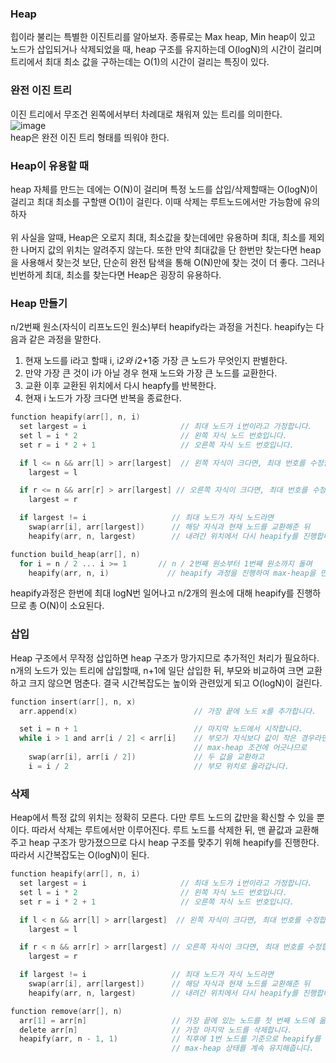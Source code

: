 ### Heap
힙이라 불리는 특별한 이진트리를 알아보자. 종류로는 Max heap, Min heap이 있고 노드가 삽입되거나 삭제되었을 때, heap 구조를 유지하는데 O(logN)의 시간이 걸리며
트리에서 최대 최소 값을 구하는데는 O(1)의 시간이 걸리는 특징이 있다. 

### 완전 이진 트리
이진 트리에서 무조건 왼쪽에서부터 차례대로 채워져 있는 트리를 의미한다.<br>
![image](https://user-images.githubusercontent.com/55936770/178145680-addf1930-f472-4974-b0e9-40b297aea076.png)<br>
heap은 완전 이진 트리 형태를 띄워야 한다.

### Heap이 유용할 때
heap 자체를 만드는 데에는 O(N)이 걸리며 특정 노드를 삽입/삭제할때는 O(logN)이 걸리고 최대 최소를 구할땐 O(1)이 걸린다. 이때 삭제는 루트노드에서만 가능함에 유의하자<br><br>
위 사실을 알때, Heap은 오로지 최대, 최소값을 찾는데에만 유용하며 최대, 최소를 제외한 나머지 값의 위치는 알려주지 않는다. 또한 만약 최대값을 단 한번만 찾는다면
heap을 사용해서 찾는것 보단, 단순히 완전 탐색을 통해 O(N)만에 찾는 것이 더 좋다. 그러나 빈번하게 최대, 최소를 찾는다면 Heap은 굉장히 유용하다.

### Heap 만들기
n/2번째 원소(자식이 리프노드인 원소)부터 heapify라는 과정을 거친다. heapify는 다음과 같은 과정을 말한다.
1. 현재 노드를 i라고 할때 i, i*2와 i*2+1중 가장 큰 노드가 무엇인지 판별한다.
2. 만약 가장 큰 것이 i가 아닐 경우 현재 노드와 가장 큰 노드를 교환한다.
3. 교환 이후 교환된 위치에서 다시 heapfy를 반복한다.
4. 현재 i 노드가 가장 크다면 반복을 종료한다.

```c
function heapify(arr[], n, i)
  set largest = i                     // 최대 노드가 i번이라고 가정합니다.
  set l = i * 2                       // 왼쪽 자식 노드 번호입니다.
  set r = i * 2 + 1                   // 오른쪽 자식 노드 번호입니다.

  if l <= n && arr[l] > arr[largest]  // 왼쪽 자식이 크다면, 최대 번호를 수정합니다.
    largest = l

  if r <= n && arr[r] > arr[largest] // 오른쪽 자식이 크다면, 최대 번호를 수정합니다.
    largest = r

  if largest != i                   // 최대 노드가 자식 노드라면
    swap(arr[i], arr[largest])      // 해당 자식과 현재 노드를 교환해준 뒤
    heapify(arr, n, largest)        // 내려간 위치에서 다시 heapify를 진행합니다.
```

```c
function build_heap(arr[], n)
  for i = n / 2 ... i >= 1       // n / 2번째 원소부터 1번째 원소까지 돌며
    heapify(arr, n, i)             // heapify 과정을 진행하여 max-heap을 만들어줍니다.
```
heapify과정은 한번에 최대 logN번 일어나고 n/2개의 원소에 대해 heapify를 진행하므로 총 O(N)이 소요된다.

### 삽입
Heap 구조에서 무작정 삽입하면 heap 구조가 망가지므로 추가적인 처리가 필요하다. n개의 노드가 있는 트리에 삽입할때, n+1에 일단 삽입한 뒤, 부모와 비교하여
크면 교환하고 크지 않으면 멈춘다. 결국 시간복잡도는 높이와 관련있게 되고 O(logN)이 걸린다.
```c
function insert(arr[], n, x)
  arr.append(x)                          // 가장 끝에 노드 x를 추가합니다.

  set i = n + 1                          // 마지막 노드에서 시작합니다.
  while i > 1 and arr[i / 2] < arr[i]    // 부모가 자식보다 값이 작은 경우라면
                                         // max-heap 조건에 어긋나므로
    swap(arr[i], arr[i / 2])             // 두 값을 교환하고
    i = i / 2                            // 부모 위치로 올라갑니다.
```

### 삭제
Heap에서 특정 값의 위치는 정확히 모른다. 다만 루트 노드의 값만을 확신할 수 있을 뿐이다. 따라서 삭제는 루트에서만 이루어진다. 루트 노드를 삭제한 뒤, 맨 끝값과 교환해주고
heap 구조가 망가졌으므로 다시 heap 구조를 맞추기 위해 heapify를 진행한다. 따라서 시간복잡도는 O(logN)이 된다.
```c
function heapify(arr[], n, i)
  set largest = i                     // 최대 노드가 i번이라고 가정합니다.
  set l = i * 2                       // 왼쪽 자식 노드 번호입니다.
  set r = i * 2 + 1                   // 오른쪽 자식 노드 번호입니다.

  if l < n && arr[l] > arr[largest]  // 왼쪽 자식이 크다면, 최대 번호를 수정합니다.
    largest = l

  if r < n && arr[r] > arr[largest] // 오른쪽 자식이 크다면, 최대 번호를 수정합니다.
    largest = r

  if largest != i                   // 최대 노드가 자식 노드라면
    swap(arr[i], arr[largest])      // 해당 자식과 현재 노드를 교환해준 뒤
    heapify(arr, n, largest)        // 내려간 위치에서 다시 heapify를 진행합니다.

function remove(arr[], n)
  arr[1] = arr[n]                   // 가장 끝에 있는 노드를 첫 번째 노드에 옮겨주고
  delete arr[n]                     // 가장 마지막 노드를 삭제합니다.
  heapify(arr, n - 1, 1)            // 직후에 1번 노드를 기준으로 heapify를 진행하여
                                    // max-heap 상태를 계속 유지해줍니다. 
```




